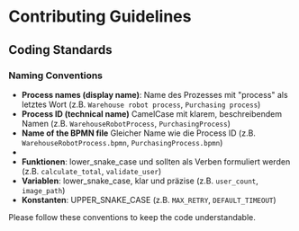 # Contributing Guidelines

## Coding Standards

### Naming Conventions

- **Process names (display name)**: Name des Prozesses mit "process" als letztes Wort (z.B. `Warehouse robot process`, `Purchasing process`)
- **Process ID (technical name)** CamelCase mit klarem, beschreibendem Namen (z.B. `WarehouseRobotProcess`, `PurchasingProcess`)
- **Name of the BPMN file** Gleicher Name wie die Process ID (z.B. `WarehouseRobotProcess.bpmn`, `PurchasingProcess.bpmn`)
- 
- **Funktionen**: lower_snake_case und sollten als Verben formuliert werden (z.B. `calculate_total`, `validate_user`)
- **Variablen**: lower_snake_case, klar und präzise (z.B. `user_count`, `image_path`)
- **Konstanten**: UPPER_SNAKE_CASE (z.B. `MAX_RETRY`, `DEFAULT_TIMEOUT`)

Please follow these conventions to keep the code understandable.


